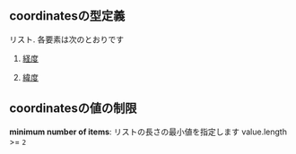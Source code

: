 ## coordinatesの型定義

リスト. 各要素は次のとおりです

1.  [経度](polyline-properties-features-items-properties-geometry-properties-coordinates-座標点-items-経度.md "check type definition")

2.  [緯度](polyline-properties-features-items-properties-geometry-properties-coordinates-座標点-items-緯度.md "check type definition")

## coordinatesの値の制限

**minimum number of items**: リストの長さの最小値を指定します value.length >= `2`
